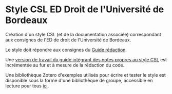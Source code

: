 # Style CSL ED Droit de l'Université de Bordeaux
Création d'un style CSL (et de la documentation associée) correspondant aux consignes de l'ED de droit de l'Université de Bordeaux.

Le style doit répondre aux consignes du [Guide rédaction](http://www.sudoc.fr/224348256).

Une [version de travail du guide intégrant des notes propres au style CSL](https://github.com/fflamerie/csl_ed_droit_ubx/blob/master/guide_csl_ed_droit_ubx.md) est incrémentée au fur et à mesure de la rédaction du code.

Une bibliothèque Zotero d'exemples utilisés pour écrire et tester le style est disponible sous la forme d'une bibliothèque de groupe, accessible en lecture pour tous [ici](https://www.zotero.org/groups/2190104/style_csl_ed_droit_bx).
